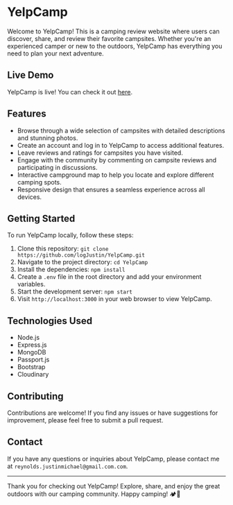# YelpCamp

Welcome to YelpCamp! This is a camping review website where users can discover, share, and review their favorite campsites. Whether you're an experienced camper or new to the outdoors, YelpCamp has everything you need to plan your next adventure.

## Live Demo

YelpCamp is live! You can check it out [here](https://yelpcampp.herokuapp.com/).

## Features

- Browse through a wide selection of campsites with detailed descriptions and stunning photos.
- Create an account and log in to YelpCamp to access additional features.
- Leave reviews and ratings for campsites you have visited.
- Engage with the community by commenting on campsite reviews and participating in discussions.
- Interactive campground map to help you locate and explore different camping spots.
- Responsive design that ensures a seamless experience across all devices.

## Getting Started

To run YelpCamp locally, follow these steps:

1. Clone this repository: `git clone https://github.com/logJustin/YelpCamp.git`
2. Navigate to the project directory: `cd YelpCamp`
3. Install the dependencies: `npm install`
4. Create a `.env` file in the root directory and add your environment variables.
5. Start the development server: `npm start`
6. Visit `http://localhost:3000` in your web browser to view YelpCamp.

## Technologies Used

- Node.js
- Express.js
- MongoDB
- Passport.js
- Bootstrap
- Cloudinary

## Contributing

Contributions are welcome! If you find any issues or have suggestions for improvement, please feel free to submit a pull request.

## Contact

If you have any questions or inquiries about YelpCamp, please contact me at `reynolds.justinmichael@gmail.com.com`.

---

Thank you for checking out YelpCamp! Explore, share, and enjoy the great outdoors with our camping community. Happy camping! 🏕️🌲